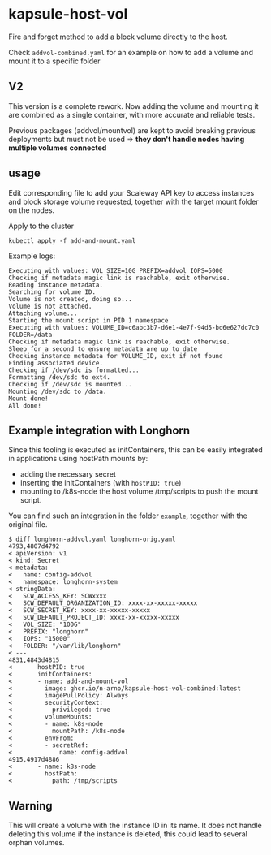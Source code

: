 kapsule-host-vol
================

Fire and forget method to add a block volume directly to the host.

Check `addvol-combined.yaml` for an example on how to add a volume and mount it to a specific folder

V2
--

This version is a complete rework. Now adding the volume and mounting it are combined as a single container, with more accurate and reliable tests.

Previous packages (addvol/mountvol) are kept to avoid breaking previous deployments but must not be used => **they don't handle nodes having multiple volumes connected**


usage
-----

Edit corresponding file to add your Scaleway API key to access instances and block storage volume requested, together with the target mount folder on the nodes.

Apply to the cluster

```
kubectl apply -f add-and-mount.yaml
```

Example logs:

```
Executing with values: VOL_SIZE=10G PREFIX=addvol IOPS=5000
Checking if metadata magic link is reachable, exit otherwise.
Reading instance metadata.
Searching for volume ID.
Volume is not created, doing so...
Volume is not attached.
Attaching volume...
Starting the mount script in PID 1 namespace
Executing with values: VOLUME_ID=c6abc3b7-d6e1-4e7f-94d5-bd6e627dc7c0 FOLDER=/data
Checking if metadata magic link is reachable, exit otherwise.
Sleep for a second to ensure metadata are up to date
Checking instance metadata for VOLUME_ID, exit if not found
Finding associated device.
Checking if /dev/sdc is formatted...
Formatting /dev/sdc to ext4.
Checking if /dev/sdc is mounted...
Mounting /dev/sdc to /data.
Mount done!
All done!
```

Example integration with Longhorn
---------------------------------

Since this tooling is executed as initContainers, this can be easily integrated in applications using hostPath mounts by:

- adding the necessary secret
- inserting the initContainers (with `hostPID: true`)
- mounting to /k8s-node the host volume /tmp/scripts to push the mount script.

You can find such an integration in the folder `example`, together with the original file.

```
$ diff longhorn-addvol.yaml longhorn-orig.yaml
4793,4807d4792
< apiVersion: v1
< kind: Secret
< metadata:
<   name: config-addvol
<   namespace: longhorn-system
< stringData:
<   SCW_ACCESS_KEY: SCWxxxx
<   SCW_DEFAULT_ORGANIZATION_ID: xxxx-xx-xxxxx-xxxxx
<   SCW_SECRET_KEY: xxxx-xx-xxxxx-xxxxx
<   SCW_DEFAULT_PROJECT_ID: xxxx-xx-xxxxx-xxxxx
<   VOL_SIZE: "100G"
<   PREFIX: "longhorn"
<   IOPS: "15000"
<   FOLDER: "/var/lib/longhorn"
< ---
4831,4843d4815
<       hostPID: true
<       initContainers:
<       - name: add-and-mount-vol
<         image: ghcr.io/n-arno/kapsule-host-vol-combined:latest
<         imagePullPolicy: Always
<         securityContext:
<           privileged: true
<         volumeMounts:
<         - name: k8s-node
<           mountPath: /k8s-node
<         envFrom:
<         - secretRef:
<             name: config-addvol
4915,4917d4886
<       - name: k8s-node
<         hostPath:
<           path: /tmp/scripts
```


Warning
-------

This will create a volume with the instance ID in its name. It does not handle deleting this volume if the instance is deleted, this could lead to several orphan volumes.


